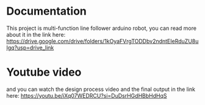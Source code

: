 # Documentation
This project is multi-function line follower arduino robot, you can read more about it in the link here:
https://drive.google.com/drive/folders/1kOyaFVrgTODDbv2ndntEIeRduZU8uIgq?usp=drive_link
# Youtube video
and you can watch the design process video and the final output in the link here:
https://youtu.be/iXq07WEDRCU?si=DuDsrHGdHBbHdHqS
